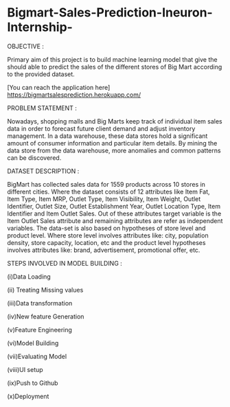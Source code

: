 # Bigmart-Sales-Prediction-Ineuron-Internship-

OBJECTIVE : 


Primary aim of this project is to build machine learning model that give the should able to predict the sales of the different stores of Big Mart according to the provided dataset.

[You can reach the application here] https://bigmartsalesprediction.herokuapp.com/


PROBLEM STATEMENT :

Nowadays, shopping malls and Big Marts keep track of individual item sales data in order to forecast future client demand and adjust inventory management. In a data warehouse, these data stores hold a significant amount of consumer information and particular item details. By mining the data store from the data warehouse, more anomalies and common patterns can be discovered.

DATASET DESCRIPTION :

BigMart has collected sales data for 1559 products across 10 stores in different cities. Where the dataset consists of 12 attributes like Item Fat, Item Type, Item MRP, Outlet Type, Item Visibility, Item Weight, Outlet Identifier, Outlet Size, Outlet Establishment Year, Outlet Location Type, Item Identifier and Item Outlet Sales. Out of these attributes target variable is the Item Outlet Sales attribute and remaining attributes are refer as independent variables. The data-set is also based on hypotheses of store level and product level. Where store level involves attributes like: city, population density, store capacity, location, etc and the product level hypotheses involves attributes like: brand, advertisement, promotional offer, etc.

STEPS INVOLVED IN MODEL BUILDING :

(i)Data Loading

(ii) Treating Missing values

(iii)Data transformation

(iv)New feature Generation

(v)Feature Engineering

(vi)Model Building

(vii)Evaluating Model

(viii)UI setup

(ix)Push to Github

(x)Deployment

